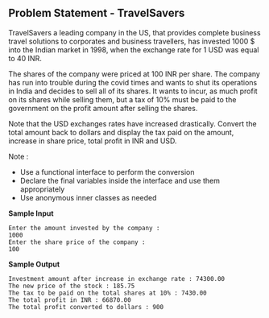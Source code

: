 ## Problem Statement - TravelSavers ##


TravelSavers a leading company in the US, that provides complete business travel solutions to corporates and business travellers, has invested 1000 $ into the Indian market in 1998, when the exchange rate for 1 USD was equal to 40 INR. 

The shares of the company were priced at 100 INR per share. The company has run into trouble during the covid times and wants to shut its operations in India and decides to sell all of its shares. It wants to incur, as much profit on its shares while selling them, but a tax of 10% must be paid to the government on the profit amount after selling the shares. 

Note that the USD exchanges rates have increased drastically. Convert the total amount back to dollars and display the tax paid on the amount, increase in share price, total profit in INR and USD.

Note : 

 - Use a functional interface to perform the conversion
 - Declare the final variables inside the interface and use them appropriately
 - Use anonymous inner classes as needed

**Sample Input**

    Enter the amount invested by the company : 
    1000
    Enter the share price of the company : 
    100
**Sample Output**

    Investment amount after increase in exchange rate : 74300.00
    The new price of the stock : 185.75
    The tax to be paid on the total shares at 10% : 7430.00
    The total profit in INR : 66870.00
    The total profit converted to dollars : 900
